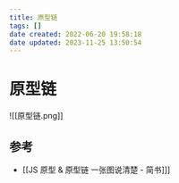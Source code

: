 ```yaml
---
title: 原型链
tags: []
date created: 2022-06-20 19:58:18
date updated: 2023-11-25 13:50:54
---
```


# 原型链

![[原型链.png]]

## 参考

- [[JS 原型 & 原型链 一张图说清楚 - 简书]]]
